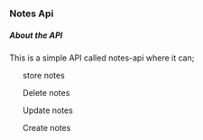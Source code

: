 <h3>Notes Api</h3>
<h5>About the API</h5>
<p>This is a simple API called notes-api where it can;</p>
 <ul>store notes</ul>
 <ul>Delete notes</ul>
 <ul>Update notes</ul>
 <ul>Create notes</ul>
